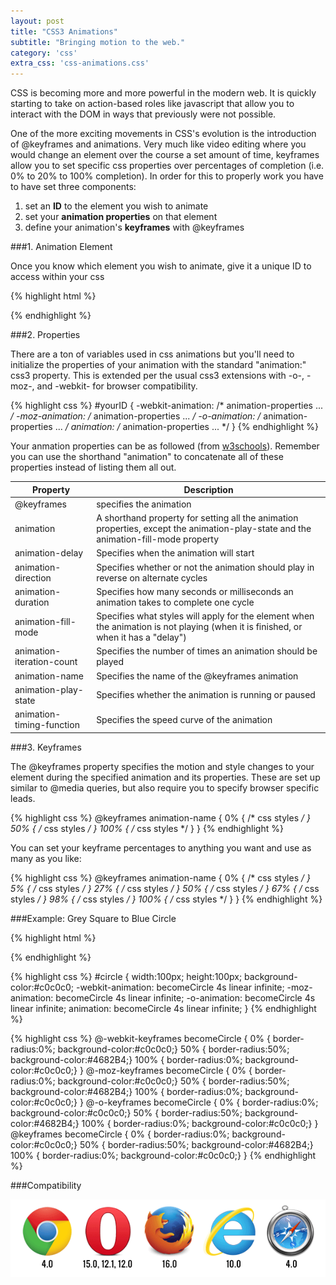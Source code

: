 ```yaml
---
layout: post
title: "CSS3 Animations"
subtitle: "Bringing motion to the web."
category: 'css'
extra_css: 'css-animations.css'
---
```


CSS is becoming more and more powerful in the modern web. It is quickly starting to take on action-based roles like javascript that allow you to interact with the DOM in ways that previously were not possible. 

One of the more exciting movements in CSS's evolution is the introduction of @keyframes and animations. Very much like video editing where you would change an element over the course a set amount of time, keyframes allow you to set specific css properties over percentages of completion (i.e. 0% to 20% to 100% completion). In order for this to properly work you have to have set three components:

1. set an **ID** to the element you wish to animate
2. set your **animation properties** on that element
3. define your animation's **keyframes** with @keyframes

###1. Animation Element

Once you know which element you wish to animate, give it a unique ID to access within your css

{% highlight html %}
<div id="circle"></div>
{% endhighlight %}

###2. Properties

There are a ton of variables used in css animations but you'll need to initialize the properties of your animation with the standard "animation:" css3 property. This is extended per the usual css3 extensions with -o-, -moz-, and -webkit- for browser compatibility.

{% highlight css %}
#yourID {
	-webkit-animation: /* animation-properties ... */
	-moz-animation: /* animation-properties ... */
	-o-animation: /* animation-properties ... */
	animation: /* animation-properties ... */
}
{% endhighlight %}

Your anmation properties can be as followed (from [w3schools](http://www.w3schools.com/css/css3_animations.asp)). Remember you can use the shorthand "animation" to concatenate all of these properties instead of listing them all out.

Property | Description
--- | ---
@keyframes | specifies the animation
animation | A shorthand property for setting all the animation properties, except the animation-play-state and the animation-fill-mode property
animation-delay | Specifies when the animation will start
animation-direction | Specifies whether or not the animation should play in reverse on alternate cycles
animation-duration | Specifies how many seconds or milliseconds an animation takes to complete one cycle
animation-fill-mode | Specifies what styles will apply for the element when the animation is not playing (when it is finished, or when it has a "delay")
animation-iteration-count | Specifies the number of times an animation should be played
animation-name | Specifies the name of the @keyframes animation
animation-play-state | Specifies whether the animation is running or paused
animation-timing-function | Specifies the speed curve of the animation

###3. Keyframes

The @keyframes property specifies the motion and style changes to your element during the specified animation and its properties. These are set up similar to @media queries, but also require you to specify browser specific leads.

{% highlight css %}
@keyframes animation-name {
	0% {
	/* css styles */
	}
	50% {
	/* css styles */
	}
	100% {
	/* css styles */
	}
}
{% endhighlight %}

You can set your keyframe percentages to anything you want and use as many as you like:

{% highlight css %}
@keyframes animation-name {
	0% { /* css styles */ }
	5% { /* css styles */ }
	27% { /* css styles */ }
	50% { /* css styles */ }
	67% { /* css styles */ }
	98% { /* css styles */ }
	100% { /* css styles */ }
}
{% endhighlight %}

###Example: Grey Square to Blue Circle

<section class="example">
	<div id="circle"></div>
</section>

{% highlight html %}
<div id="circle"></div>
{% endhighlight %}

{% highlight css %}
#circle {
	width:100px;
	height:100px;
	background-color:#c0c0c0;
	-webkit-animation: becomeCircle 4s linear infinite;
	-moz-animation: becomeCircle 4s linear infinite;
	-o-animation: becomeCircle 4s linear infinite;
	animation: becomeCircle 4s linear infinite;
}
{% endhighlight %}

{% highlight css %}
@-webkit-keyframes becomeCircle {
	0% { border-radius:0%; background-color:#c0c0c0;}
	50% { border-radius:50%; background-color:#4682B4;}
	100% { border-radius:0%; background-color:#c0c0c0;}
}
@-moz-keyframes becomeCircle {
	0% { border-radius:0%; background-color:#c0c0c0;}
	50% { border-radius:50%; background-color:#4682B4;}
	100% { border-radius:0%; background-color:#c0c0c0;}
}
@-o-keyframes becomeCircle {
	0% { border-radius:0%; background-color:#c0c0c0;}
	50% { border-radius:50%; background-color:#4682B4;}
	100% { border-radius:0%; background-color:#c0c0c0;}
}
@keyframes becomeCircle {
	0% { border-radius:0%; background-color:#c0c0c0;}
	50% { border-radius:50%; background-color:#4682B4;}
	100% { border-radius:0%; background-color:#c0c0c0;}
}
{% endhighlight %}

###Compatibility

![Browser Compatibility](/images/posts/css3-animations-compatibility.png)
